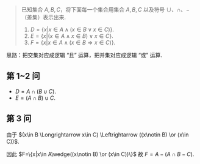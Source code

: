> 已知集合 $A, B, C$，将下面每一个集合用集合 $A, B, C$ 以及符号 $\cup$、$\cap$、$-$（差集）表示出来.
>
> 1. $D=\{x|x\in A \wedge (x\in B \vee x \in C)\}$.
> 2. $E=\{x|(x\in A\wedge x\in B)\vee x \in C\}$.
> 3. $F=\{x|x\in A\wedge(x\in B \Longrightarrow x\in C)\}$.

思路：把交集对应成逻辑 “且” 运算，把并集对应成逻辑 “或” 运算.

## 第 1~2 问

- $D=A\cap(B\cup C)$.
- $E=(A\cap B)\cup C$.

## 第 3 问

由于 $(x\in B \Longrightarrow x\in C) \Leftrightarrow ((x\notin B) \or (x\in C))$.

因此 $F=\{x|x\in A\wedge((x\notin B) \or (x\in C))\}$ 故 $F=A-(A\cap B - C)$.

